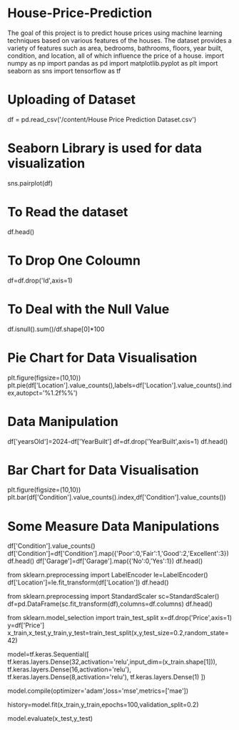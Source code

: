 # House-Price-Prediction
The goal of this project is to predict house prices using machine learning techniques based on various features of the houses. The dataset provides a variety of features such as area, bedrooms, bathrooms, floors, year built, condition, and location, all of which influence the price of a house.
import numpy as np
import pandas as pd
import matplotlib.pyplot as plt
import seaborn as sns
import tensorflow as tf

# Uploading of Dataset
df = pd.read_csv('/content/House Price Prediction Dataset.csv')

# Seaborn Library is used for data visualization
sns.pairplot(df)

# To Read the dataset
df.head()

# To Drop One Coloumn
df=df.drop('Id',axis=1)

# To Deal with the Null Value 
df.isnull().sum()/df.shape[0]*100

# Pie Chart for Data Visualisation
plt.figure(figsize=(10,10))
plt.pie(df['Location'].value_counts(),labels=df['Location'].value_counts().index,autopct='%1.2f%%')

# Data Manipulation
df['yearsOld']=2024-df['YearBuilt']
df=df.drop('YearBuilt',axis=1)
df.head()

# Bar Chart for Data Visualisation
plt.figure(figsize=(10,10))
plt.bar(df['Condition'].value_counts().index,df['Condition'].value_counts())

# Some Measure Data Manipulations 
df['Condition'].value_counts()
df['Condition']=df['Condition'].map({'Poor':0,'Fair':1,'Good':2,'Excellent':3})
df.head()
df['Garage']=df['Garage'].map({'No':0,'Yes':1})
df.head()

from sklearn.preprocessing import LabelEncoder
le=LabelEncoder()
df['Location']=le.fit_transform(df['Location'])
df.head()

from sklearn.preprocessing import StandardScaler
sc=StandardScaler()
df=pd.DataFrame(sc.fit_transform(df),columns=df.columns)
df.head()

from sklearn.model_selection import train_test_split
x=df.drop('Price',axis=1)
y=df['Price']
x_train,x_test,y_train,y_test=train_test_split(x,y,test_size=0.2,random_state=42)

model=tf.keras.Sequential([
    tf.keras.layers.Dense(32,activation='relu',input_dim=(x_train.shape[1])),
    tf.keras.layers.Dense(16,activation='relu'),
    tf.keras.layers.Dense(8,activation='relu'),
    tf.keras.layers.Dense(1)
])

model.compile(optimizer='adam',loss='mse',metrics=['mae'])

history=model.fit(x_train,y_train,epochs=100,validation_split=0.2)

model.evaluate(x_test,y_test)
